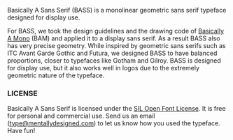 Basically A Sans Serif (BASS) is a monolinear geometric sans serif typeface designed for display use.

For BASS, we took the design guidelines and the drawing code of [Basically A Mono][2] (BAM) and applied it to a display sans serif. As a result BASS also has very precise geometry.
While inspired by geometric sans serifs such as ITC Avant Garde Gothic and Futura, we designed BASS to have balanced proportions, closer to typefaces like Gotham and Gilroy.
BASS is designed for display use, but it also works well in logos due to the extremely geometric nature of the typeface.

### LICENSE
Basically A Sans Serif is licensed under the [SIL Open Font License][1]. It is free for personal and commercial use. Send us an email (type@mentallydesigned.com) to let us know how you used the typeface. Have fun!

[1]: downloads/License.txt
[2]: ../bam/index.html